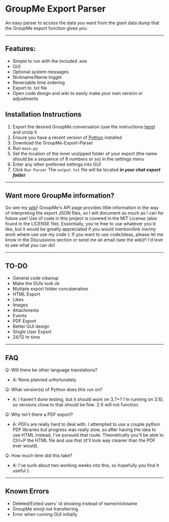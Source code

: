 # GroupMe Export Parser
 An easy parser to access the data you want from the giant data dump that the GroupMe export function gives you.

***
## Features:

- Simple to run with the included .exe
- GUI
- Optional system messages
- Nickname/Name toggle
- Reversable time ordering
- Export to .txt file
- Open code design and wiki to easily make your own version or adjustments


## Installation Instructions
1. Export the desired GroupMe conversation (use the instructions [here](https://support.microsoft.com/en-us/office/how-do-i-export-my-groupme-data-1f6875bf-7871-4ade-8608-4c606cd5f518)) and unzip it
3. Ensure you have a recent version of [Python](https://python.org) installed
4. Download the GroupMe-Export-Parser
5. Run `main.py`
6. Set the location of the inner unzipped folder of your export (the name should be a sequence of 8 numbers or so) in the settings menu
7. Enter any other preferred settings into GUI
8. Click `Run Parser`
The `output.txt` file will be located ***in your chat export folder***

***

## Want more GroupMe information?

Go see my [wiki](https://github.com/theTrueEnder/GroupMe-Export-Parser/wiki)! GroupMe's API page provides little information in the way of interpreting the export JSON files, so I will document as much as I can for future use! Use of code in this project is covered in the MIT License (also found in the LICENSE file). Essentially, you're free to use whatever you'd like, but it would be greatly appreciated if you would mention/link me/my work where use use my code (:  If you want to use code/ideas, please let me know in the Discussions section or send me an email (see the wiki)!! I'd love to see what you can do!

***

## TO-DO

- General code cleanup
- Make the GUIs look ok
- Multiple export folder concatenation
- HTML Export
- Likes
- Images
- Attachments
- Events
- PDF Export
- Better GUI design
- Single User Export
- 24/12 hr time

***

## FAQ

Q: Will there be other language translations? 

- A: None planned unfortunately

Q: What version(s) of Python does this run on?

- A: I haven't done testing, but it should work on 3.7+? I'm running on 3.10, so versions close to that should be fine. 2.X will not function.

Q: Why isn't there a PDF export?

- A: PDFs are really hard to deal with. I attempted to use a couple python PDF libraries but progress was really slow, so after having the idea to use HTML instead, I've pursued that route. Theoretically you'll be able to Ctrl+P the HTML file and use that (it'll look way cleaner than the PDF ever would).

Q: How much time did this take?

- A: I've sunk about two working weeks into this, so hopefully you find it useful (:

***

## Known Errors

- Deleted/Exited users' id showing instead of name/nickname
- GroupMe emoji not transferring
- Error when running GUI initially
